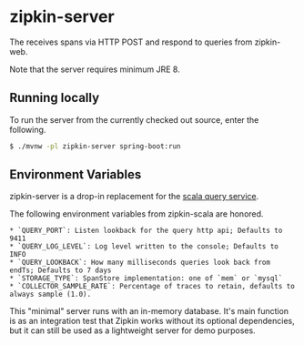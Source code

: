 # zipkin-server
The  receives spans via HTTP POST and respond to queries from zipkin-web.

Note that the server requires minimum JRE 8.

## Running locally

To run the server from the currently checked out source, enter the following.
```bash
$ ./mvnw -pl zipkin-server spring-boot:run
```

## Environment Variables
zipkin-server is a drop-in replacement for the [scala query service](https://github.com/openzipkin/zipkin/tree/master/zipkin-query-service).

The following environment variables from zipkin-scala are honored.

    * `QUERY_PORT`: Listen lookback for the query http api; Defaults to 9411
    * `QUERY_LOG_LEVEL`: Log level written to the console; Defaults to INFO
    * `QUERY_LOOKBACK`: How many milliseconds queries look back from endTs; Defaults to 7 days
    * `STORAGE_TYPE`: SpanStore implementation: one of `mem` or `mysql`
    * `COLLECTOR_SAMPLE_RATE`: Percentage of traces to retain, defaults to always sample (1.0).

This "minimal" server runs with an in-memory database. It's main function is as an integration test that Zipkin works without its optional dependencies, but it can still be used as a lightweight server for demo purposes.